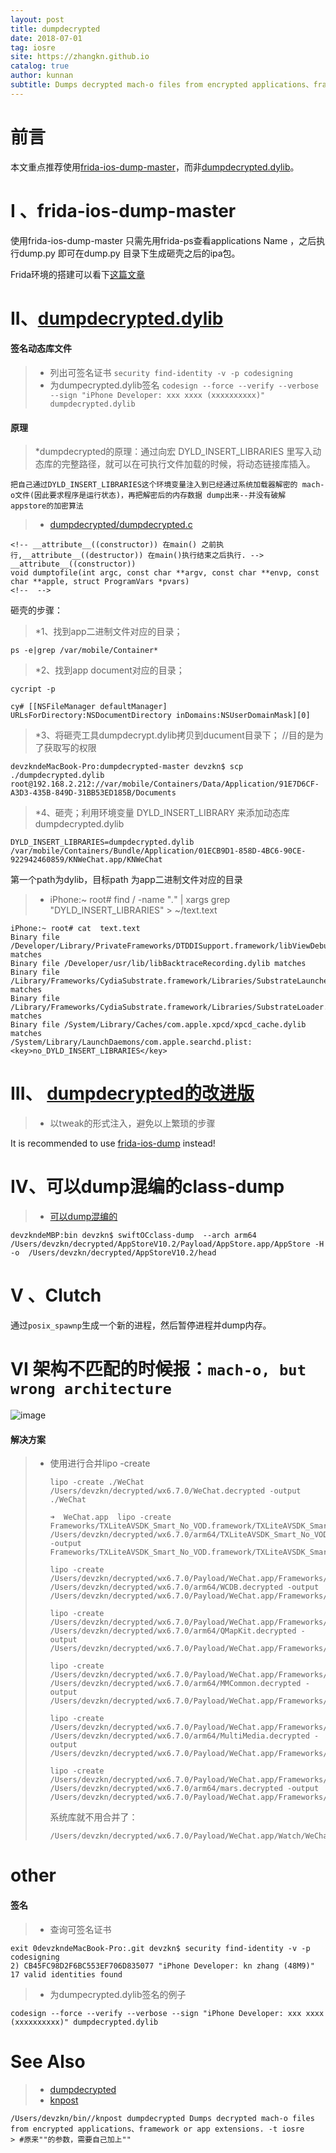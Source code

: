 ```yaml
---
layout: post
title: dumpdecrypted
date: 2018-07-01
tag: iosre
site: https://zhangkn.github.io
catalog: true
author: kunnan
subtitle: Dumps decrypted mach-o files from encrypted applications、framework or app extensions.
---
```




# 前言

本文重点推荐使用[frida-ios-dump-master](https://github.com/zhangkn/frida-ios-dump)，而非[dumpdecrypted.dylib](https://github.com/zhangkn/dumpdecrypted)。


# I 、frida-ios-dump-master 

使用frida-ios-dump-master 只需先用frida-ps查看applications Name ，之后执行dump.py 即可在dump.py 目录下生成砸壳之后的ipa包。

Frida环境的搭建可以看下[这篇文章](https://zhangkn.github.io/2017/12/frida/#gsc.tab=0)

#  II、[dumpdecrypted.dylib](https://github.com/stefanesser/dumpdecrypted)



#### 签名动态库文件



>*  列出可签名证书 `security find-identity -v -p codesigning `
>* 为dumpecrypted.dylib签名 `codesign --force --verify --verbose --sign "iPhone Developer: xxx xxxx (xxxxxxxxxx)" dumpdecrypted.dylib `

####  原理

>*dumpdecrypted的原理：通过向宏 DYLD_INSERT_LIBRARIES 里写入动态库的完整路径，就可以在可执行文件加载的时候，将动态链接库插入。

```
把自己通过DYLD_INSERT_LIBRARIES这个环境变量注入到已经通过系统加载器解密的 mach-o文件(因此要求程序是运行状态)，再把解密后的内存数据 dump出来--并没有破解 appstore的加密算法
```

>* [dumpdecrypted/dumpdecrypted.c](https://github.com/zhangkn/dumpdecrypted/blob/master/dumpdecrypted.c)
```
<!-- __attribute__((constructor)) 在main() 之前执行,__attribute__((destructor)) 在main()执行结束之后执行. -->
__attribute__((constructor))
void dumptofile(int argc, const char **argv, const char **envp, const char **apple, struct ProgramVars *pvars)
<!--  -->
```

砸壳的步骤：

>*1、找到app二进制文件对应的目录； 
```
ps -e|grep /var/mobile/Container*
```
>*2、找到app document对应的目录； 
```
cycript -p 
```
```
cy# [[NSFileManager defaultManager] URLsForDirectory:NSDocumentDirectory inDomains:NSUserDomainMask][0]
```
>*3、将砸壳工具dumpdecrypt.dylib拷贝到ducument目录下； //目的是为了获取写的权限 
```
devzkndeMacBook-Pro:dumpdecrypted-master devzkn$ scp ./dumpdecrypted.dylib root@192.168.2.212://var/mobile/Containers/Data/Application/91E7D6CF-A3D3-435B-849D-31BB53ED185B/Documents
```

>*4、砸壳；利用环境变量 DYLD_INSERT_LIBRARY 来添加动态库dumpdecrypted.dylib
```
DYLD_INSERT_LIBRARIES=dumpdecrypted.dylib /var/mobile/Containers/Bundle/Application/01ECB9D1-858D-4BC6-90CE-922942460859/KNWeChat.app/KNWeChat
```
第一个path为dylib，目标path 为app二进制文件对应的目录


>* iPhone:~ root# find / -name "*.*" | xargs grep "DYLD_INSERT_LIBRARIES" > ~/text.text
```
iPhone:~ root# cat  text.text
Binary file /Developer/Library/PrivateFrameworks/DTDDISupport.framework/libViewDebuggerSupport.dylib matches
Binary file /Developer/usr/lib/libBacktraceRecording.dylib matches
Binary file /Library/Frameworks/CydiaSubstrate.framework/Libraries/SubstrateLauncher.dylib matches
Binary file /Library/Frameworks/CydiaSubstrate.framework/Libraries/SubstrateLoader.dylib matches
Binary file /System/Library/Caches/com.apple.xpcd/xpcd_cache.dylib matches
/System/Library/LaunchDaemons/com.apple.searchd.plist:		<key>no_DYLD_INSERT_LIBRARIES</key>
```



# III、 [dumpdecrypted的改进版](https://github.com/kunnan/dumpdecrypted)

>* 以tweak的形式注入，避免以上繁琐的步骤

It is recommended to use [frida-ios-dump](https://github.com/AloneMonkey/frida-ios-dump) instead!

# IV、可以dump混编的class-dump

>* [可以dump混编的](https://github.com/zhangkn/KNBin/blob/master/swiftOCclass-dump)
```
devzkndeMBP:bin devzkn$ swiftOCclass-dump  --arch arm64 /Users/devzkn/decrypted/AppStoreV10.2/Payload/AppStore.app/AppStore -H -o  /Users/devzkn/decrypted/AppStoreV10.2/head
```

# V 、**Clutch**

通过`posix_spawnp`生成一个新的进程，然后暂停进程并dump内存。



# VI 架构不匹配的时候报：`mach-o, but wrong architecture`

![image](https://ws1.sinaimg.cn/large/af39b376gy1fsvv7terqtj20g306u3zb.jpg)

#### 解决方案

> * 使用进行合并lipo -create 
>
>   ```
>   lipo -create ./WeChat /Users/devzkn/decrypted/wx6.7.0/WeChat.decrypted -output ./WeChat
>   ```
>
>   ```
>   ➜  WeChat.app  lipo -create Frameworks/TXLiteAVSDK_Smart_No_VOD.framework/TXLiteAVSDK_Smart_No_VOD /Users/devzkn/decrypted/wx6.7.0/arm64/TXLiteAVSDK_Smart_No_VOD.decrypted -output Frameworks/TXLiteAVSDK_Smart_No_VOD.framework/TXLiteAVSDK_Smart_No_VOD
>   ```
>
>   ```
>   lipo -create /Users/devzkn/decrypted/wx6.7.0/Payload/WeChat.app/Frameworks/WCDB.framework/WCDB /Users/devzkn/decrypted/wx6.7.0/arm64/WCDB.decrypted -output  /Users/devzkn/decrypted/wx6.7.0/Payload/WeChat.app/Frameworks/WCDB.framework/WCDB
>   ```
>
>   ```
>   lipo -create /Users/devzkn/decrypted/wx6.7.0/Payload/WeChat.app/Frameworks/QMapKit.framework/QMapKit /Users/devzkn/decrypted/wx6.7.0/arm64/QMapKit.decrypted -output /Users/devzkn/decrypted/wx6.7.0/Payload/WeChat.app/Frameworks/QMapKit.framework/QMapKit
>   ```
>
>   ```
>   lipo -create /Users/devzkn/decrypted/wx6.7.0/Payload/WeChat.app/Frameworks/MMCommon.framework/MMCommon /Users/devzkn/decrypted/wx6.7.0/arm64/MMCommon.decrypted -output /Users/devzkn/decrypted/wx6.7.0/Payload/WeChat.app/Frameworks/MMCommon.framework/MMCommon
>   ```
>
>   ```
>   lipo -create /Users/devzkn/decrypted/wx6.7.0/Payload/WeChat.app/Frameworks/MultiMedia.framework/MultiMedia /Users/devzkn/decrypted/wx6.7.0/arm64/MultiMedia.decrypted -output /Users/devzkn/decrypted/wx6.7.0/Payload/WeChat.app/Frameworks/MultiMedia.framework/MultiMedia
>   ```
>
>   ```
>   lipo -create /Users/devzkn/decrypted/wx6.7.0/Payload/WeChat.app/Frameworks/mars.framework/mars /Users/devzkn/decrypted/wx6.7.0/arm64/mars.decrypted -output /Users/devzkn/decrypted/wx6.7.0/Payload/WeChat.app/Frameworks/mars.framework/mars
>   ```
>
>   系统库就不用合并了：
>
>   ```
>   /Users/devzkn/decrypted/wx6.7.0/Payload/WeChat.app/Watch/WeChatWatchNative.app/PlugIns/WeChatWatchNativeExtension.appex/Frameworks/libswiftCore.dylib 
>   ```
>
>   





# other 

####  签名

>* 查询可签名证书 
```
exit 0devzkndeMacBook-Pro:.git devzkn$ security find-identity -v -p codesigning
2) CB45FC98D2F6BC553EF706D835077 "iPhone Developer: kn zhang (48M9)"
17 valid identities found
```

>* 为dumpecrypted.dylib签名的例子
```
codesign --force --verify --verbose --sign "iPhone Developer: xxx xxxx (xxxxxxxxxx)" dumpdecrypted.dylib
```
# See Also 

>* [dumpdecrypted](https://zhangkn.github.io/2017/12/dumpdecrypted/)
>* [knpost](https://github.com/zhangkn/KNBin/blob/master/knpost) 
>
```
/Users/devzkn/bin//knpost dumpdecrypted Dumps decrypted mach-o files from encrypted applications、framework or app extensions. -t iosre
> #原来""的参数，需要自己加上""
```

